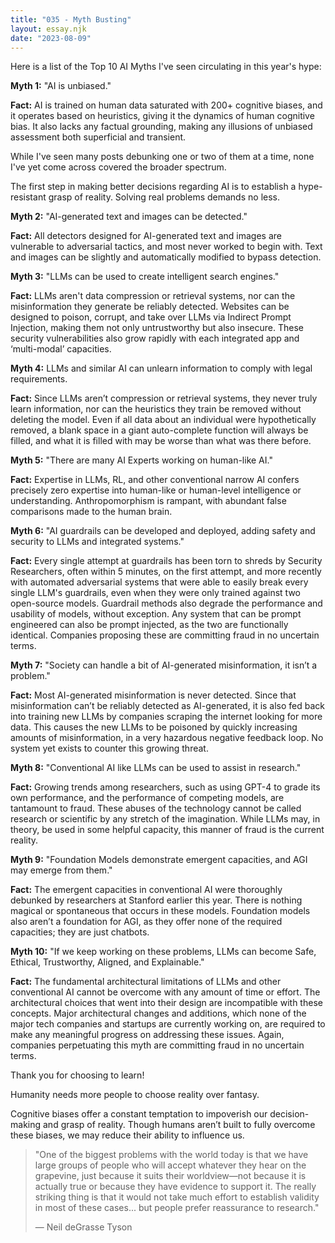 ```yaml
---
title: "035 - Myth Busting"
layout: essay.njk
date: "2023-08-09"
---
```


Here is a list of the Top 10 AI Myths I've seen circulating in this year's hype:

**Myth 1:** "AI is unbiased."

**Fact:** AI is trained on human data saturated with 200+ cognitive biases, and it operates based on heuristics, giving it the dynamics of human cognitive bias. It also lacks any factual grounding, making any illusions of unbiased assessment both superficial and transient.

While I've seen many posts debunking one or two of them at a time, none I've yet come across covered the broader spectrum.

The first step in making better decisions regarding AI is to establish a hype-resistant grasp of reality. Solving real problems demands no less.

**Myth 2:** "AI-generated text and images can be detected."

**Fact:** All detectors designed for AI-generated text and images are vulnerable to adversarial tactics, and most never worked to begin with. Text and images can be slightly and automatically modified to bypass detection.

**Myth 3:** "LLMs can be used to create intelligent search engines."

**Fact:** LLMs aren't data compression or retrieval systems, nor can the misinformation they generate be reliably detected. Websites can be designed to poison, corrupt, and take over LLMs via Indirect Prompt Injection, making them not only untrustworthy but also insecure. These security vulnerabilities also grow rapidly with each integrated app and ‘multi-modal’ capacities.

**Myth 4:** LLMs and similar AI can unlearn information to comply with legal requirements.

**Fact:** Since LLMs aren’t compression or retrieval systems, they never truly learn information, nor can the heuristics they train be removed without deleting the model. Even if all data about an individual were hypothetically removed, a blank space in a giant auto-complete function will always be filled, and what it is filled with may be worse than what was there before.

**Myth 5:** "There are many AI Experts working on human-like AI."

**Fact:** Expertise in LLMs, RL, and other conventional narrow AI confers precisely zero expertise into human-like or human-level intelligence or understanding. Anthropomorphism is rampant, with abundant false comparisons made to the human brain.

**Myth 6:** "AI guardrails can be developed and deployed, adding safety and security to LLMs and integrated systems."

**Fact:** Every single attempt at guardrails has been torn to shreds by Security Researchers, often within 5 minutes, on the first attempt, and more recently with automated adversarial systems that were able to easily break every single LLM's guardrails, even when they were only trained against two open-source models. Guardrail methods also degrade the performance and usability of models, without exception. Any system that can be prompt engineered can also be prompt injected, as the two are functionally identical. Companies proposing these are committing fraud in no uncertain terms.

**Myth 7:** "Society can handle a bit of AI-generated misinformation, it isn’t a problem."

**Fact:** Most AI-generated misinformation is never detected. Since that misinformation can’t be reliably detected as AI-generated, it is also fed back into training new LLMs by companies scraping the internet looking for more data. This causes the new LLMs to be poisoned by quickly increasing amounts of misinformation, in a very hazardous negative feedback loop. No system yet exists to counter this growing threat.

**Myth 8:** "Conventional AI like LLMs can be used to assist in research."

**Fact:** Growing trends among researchers, such as using GPT-4 to grade its own performance, and the performance of competing models, are tantamount to fraud. These abuses of the technology cannot be called research or scientific by any stretch of the imagination. While LLMs may, in theory, be used in some helpful capacity, this manner of fraud is the current reality.

**Myth 9:** "Foundation Models demonstrate emergent capacities, and AGI may emerge from them."

**Fact:** The emergent capacities in conventional AI were thoroughly debunked by researchers at Stanford earlier this year. There is nothing magical or spontaneous that occurs in these models. Foundation models also aren’t a foundation for AGI, as they offer none of the required capacities; they are just chatbots.

**Myth 10:** "If we keep working on these problems, LLMs can become Safe, Ethical, Trustworthy, Aligned, and Explainable."

**Fact:** The fundamental architectural limitations of LLMs and other conventional AI cannot be overcome with any amount of time or effort. The architectural choices that went into their design are incompatible with these concepts. Major architectural changes and additions, which none of the major tech companies and startups are currently working on, are required to make any meaningful progress on addressing these issues. Again, companies perpetuating this myth are committing fraud in no uncertain terms.

Thank you for choosing to learn!

Humanity needs more people to choose reality over fantasy.

Cognitive biases offer a constant temptation to impoverish our decision-making and grasp of reality. Though humans aren’t built to fully overcome these biases, we may reduce their ability to influence us.

>"One of the biggest problems with the world today is that we have large groups of people who will accept whatever they hear on the grapevine, just because it suits their worldview—not because it is actually true or because they have evidence to support it. The really striking thing is that it would not take much effort to establish validity in most of these cases... but people prefer reassurance to research." 
>
>— Neil deGrasse Tyson
